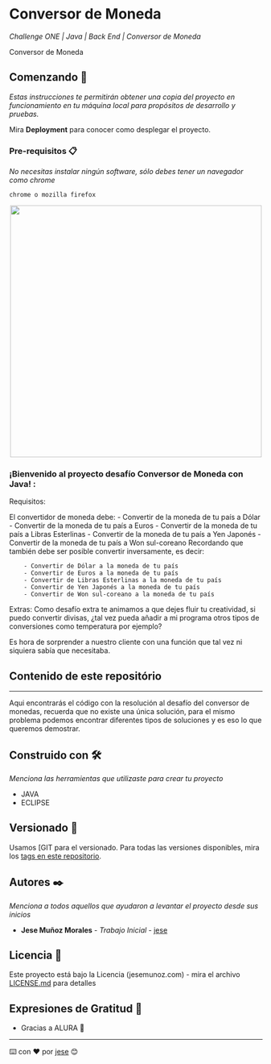 # Conversor de Moneda

_Challenge ONE | Java | Back End | Conversor de Moneda_

Conversor de Moneda

## Comenzando 🚀

_Estas instrucciones te permitirán obtener una copia del proyecto en funcionamiento en tu máquina local para propósitos de desarrollo y pruebas._

Mira **Deployment** para conocer como desplegar el proyecto.


### Pre-requisitos 📋

_No necesitas instalar ningún software, sólo debes tener un navegador como chrome_

```
chrome o mozilla firefox
```

<p align="center" >
     <img width="500" heigth="300" src="https://user-images.githubusercontent.com/91544872/163816727-d48d3cdc-1cd8-445a-8b1c-90ed35431805.png">
</p>

### ¡Bienvenido al proyecto desafío Conversor de Moneda con Java! :

Requisitos:

El convertidor de moneda debe:
      - Convertir de la moneda de tu país a Dólar
      - Convertir de la moneda de tu país  a Euros
      - Convertir de la moneda de tu país  a Libras Esterlinas
      - Convertir de la moneda de tu país  a Yen Japonés
      - Convertir de la moneda de tu país  a Won sul-coreano
Recordando que también debe ser posible convertir inversamente, es decir:

        - Convertir de Dólar a la moneda de tu país
        - Convertir de Euros a la moneda de tu país
        - Convertir de Libras Esterlinas a la moneda de tu país
        - Convertir de Yen Japonés a la moneda de tu país
        - Convertir de Won sul-coreano a la moneda de tu país
Extras:
Como desafío extra te animamos a que dejes fluir tu creatividad, si puedo convertir divisas, ¿tal vez pueda añadir a mi programa otros tipos de conversiones como temperatura por ejemplo?

Es hora de sorprender a nuestro cliente con una función que tal vez ni siquiera sabía que necesitaba.

## Contenido de este repositório
---

Aqui encontrarás el código con la resolución al desafío del conversor de monedas, recuerda que no existe una única solución, para el mismo problema podemos encontrar diferentes tipos de soluciones y es eso lo que queremos demostrar.

## Construido con 🛠️

_Menciona las herramientas que utilizaste para crear tu proyecto_

* JAVA
* ECLIPSE

## Versionado 📌

Usamos [GIT para el versionado. Para todas las versiones disponibles, mira los [tags en este repositorio](https://github.com/jesemunoz/challenge_encriptador).

## Autores ✒️

_Menciona a todos aquellos que ayudaron a levantar el proyecto desde sus inicios_

* **Jese Muñoz Morales** - *Trabajo Inicial* - [jese](https://github.com/jesemunoz)


## Licencia 📄

Este proyecto está bajo la Licencia (jesemunoz.com) - mira el archivo [LICENSE.md](LICENSE.md) para detalles

## Expresiones de Gratitud 🎁

* Gracias a ALURA 📢

---
⌨️ con ❤️ por [jese](https://github.com/jesemunoz) 😊

